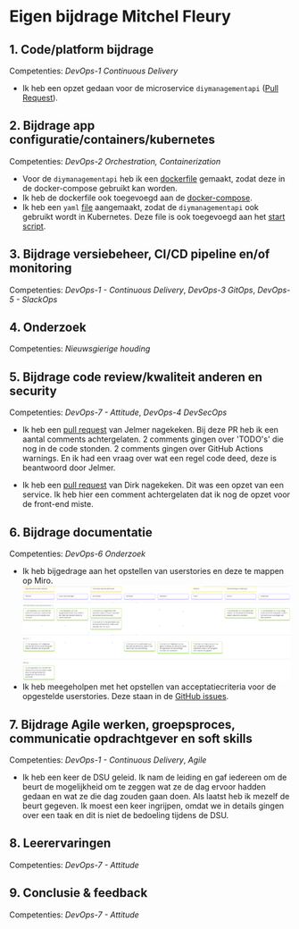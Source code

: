 # Eigen bijdrage Mitchel Fleury

## 1. Code/platform bijdrage

Competenties: *DevOps-1 Continuous Delivery*

- Ik heb een opzet gedaan voor de microservice `diymanagementapi` ([Pull Request](https://github.com/hanaim-devops/devops-bp-pitstop-uitbreiding-team-knoppert/pull/33)).

## 2. Bijdrage app configuratie/containers/kubernetes

Competenties: *DevOps-2 Orchestration, Containerization*

- Voor de `diymanagementapi` heb ik een [dockerfile](https://github.com/hanaim-devops/devops-bp-pitstop-uitbreiding-team-knoppert/pull/33/files#diff-792105b15c623708f22bd3b3c2987481f9844a21e55e0c16135b897dc9bc32f6) gemaakt, zodat deze in de docker-compose gebruikt kan worden.
- Ik heb de dockerfile ook toegevoegd aan de [docker-compose](https://github.com/hanaim-devops/devops-bp-pitstop-uitbreiding-team-knoppert/pull/33/files#diff-cd2ae9f5a501d16253a461b919af1523e71916a984989885e6783203f4ee252a).
- Ik heb een `yaml` [file](https://github.com/hanaim-devops/devops-bp-pitstop-uitbreiding-team-knoppert/pull/33/files#diff-69d70eca58af131e036a380f7199148c965b9e9d9a91134788b0a19e144eb2d2) aangemaakt, zodat de `diymanagementapi` ook gebruikt wordt in Kubernetes. Deze file is ook toegevoegd aan het [start script](https://github.com/hanaim-devops/devops-bp-pitstop-uitbreiding-team-knoppert/pull/33/files#diff-b2373aaccf35da43b56fe43cc9a6af19d975ed713aeed548708c6df9793a8bb2).

## 3. Bijdrage versiebeheer, CI/CD pipeline en/of monitoring

Competenties: *DevOps-1 - Continuous Delivery*, *DevOps-3 GitOps*, *DevOps-5 - SlackOps*

## 4. Onderzoek

Competenties: *Nieuwsgierige houding*

## 5. Bijdrage code review/kwaliteit anderen en security

Competenties: *DevOps-7 - Attitude*, *DevOps-4 DevSecOps*

- Ik heb een [pull request](https://github.com/hanaim-devops/devops-bp-pitstop-uitbreiding-team-knoppert/pull/32) van Jelmer nagekeken. Bij deze PR heb ik een aantal comments achtergelaten. 2 comments gingen over 'TODO's' die nog in de code stonden. 2 comments gingen over GitHub Actions warnings. En ik had een vraag over wat een regel code deed, deze is beantwoord door Jelmer.

- Ik heb een [pull request](https://github.com/hanaim-devops/devops-bp-pitstop-uitbreiding-team-knoppert/pull/22) van Dirk nagekeken. Dit was een opzet van een service. Ik heb hier een comment achtergelaten dat ik nog de opzet voor de front-end miste.

## 6. Bijdrage documentatie

Competenties: *DevOps-6 Onderzoek*

- Ik heb bijgedrage aan het opstellen van userstories en deze te mappen op Miro. ![alt text](../plaatjes/miro-bord.PNG)
- Ik heb meegeholpen met het opstellen van acceptatiecriteria voor de opgestelde userstories. Deze staan in de [GitHub issues](https://github.com/hanaim-devops/devops-bp-pitstop-uitbreiding-team-knoppert/issues).

## 7. Bijdrage Agile werken, groepsproces, communicatie opdrachtgever en soft skills

Competenties: *DevOps-1 - Continuous Delivery*, *Agile*

- Ik heb een keer de DSU geleid. Ik nam de leiding en gaf iedereen om de beurt de mogelijkheid om te zeggen wat ze de dag ervoor hadden gedaan en wat ze die dag zouden gaan doen. Als laatst heb ik mezelf de beurt gegeven. Ik moest een keer ingrijpen, omdat we in details gingen over een taak en dit is niet de bedoeling tijdens de DSU.
  
## 8. Leerervaringen

Competenties: *DevOps-7 - Attitude*

## 9. Conclusie & feedback

Competenties: *DevOps-7 - Attitude*
